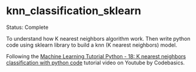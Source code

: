 ﻿# knn_classification_sklearn
 Status: Complete
 
 To understand how K nearest neighbors algorithm work. Then write python code using sklearn library to build a knn (K nearest neighbors) model.

Following the [Machine Learning Tutorial Python - 18: K nearest neighbors classification with python code](https://www.youtube.com/watch?v=CQveSaMyEwM) tutorial video on Youtube by Codebasics.
